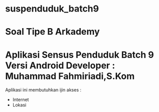 # suspenduduk_batch9
Soal Tipe B Arkademy
==============================
Aplikasi Sensus Penduduk Batch 9 Versi Android
Developer : Muhammad Fahmiriadi,S.Kom
==============================
Aplikasi ini membutuhkan ijin akses :
- Internet
- Lokasi
